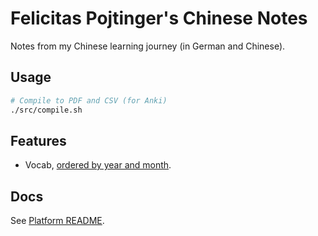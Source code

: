 # Felicitas Pojtinger's Chinese Notes

Notes from my Chinese learning journey (in German and Chinese).

## Usage

```bash
# Compile to PDF and CSV (for Anki)
./src/compile.sh
```

## Features

- Vocab, [ordered by year and month](./src).

## Docs

See [Platform README](../../README.md).
